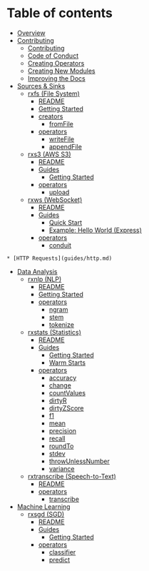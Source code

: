 # Table of contents

* [Overview](../README.md)
* [Contributing](contributing/README.md)
  * [Contributing](contributing/contributing.md)
  * [Code of Conduct](contributing/code_of_conduct.md)
  * [Creating Operators](contributing/creating_operators.md)
  * [Creating New Modules](contributing/creating_new_modules.md)
  * [Improving the Docs](contributing/improving_docs.md)
* [Sources & Sinks]()
  * [rxfs (File System)](../packages/rxfs/README.md)
    * [README](../packages/rxfs/README.md)
    * [Getting Started](packages/rxfs/guides/getting_started.md)
    * [creators]()
      * [fromFile](packages/rxfs/creators/fromFile.md)
    * [operators]()
      * [writeFile](packages/rxfs/operators/writefile.md)
      * [appendFile](packages/rxfs/operators/appendFile.md)
  * [rxs3 (AWS S3)](../packages/rxs3/README.md)
    * [README](../packages/rxs3/README.md)
    * [Guides]()
      * [Getting Started](packages/rxs3/Guides/GettingStarted.md)
    * [operators]()
      * [upload](packages/rxs3/operators/upload.md)
  * [rxws (WebSocket)](../packages/rxws/README.md)
    * [README](../packages/rxws/README.md)
    * [Guides](packages/rxws/Guides/README.md)
      * [Quick Start](packages/rxws/Guides/GettingStarted.md)
      * [Example: Hello World (Express)](packages/rxws/Examples/express.md)
    <!-- * [creators](packages/rxws/creators/README.md) -->
      <!-- * [ws](packages/rxws/creators/ws.md) -->
    * [operators](packages/rxws/operators/README.md)
      <!-- * [broadcast](packages/rxws/operators/broadcast.md) -->
      * [conduit](packages/rxws/operators/conduit.md)
<!--       * [client](packages/rxws/operators/client.md)
      * [connections](packages/rxws/operators/connections.md)
      * [disconnections](packages/rxws/operators/disconnections.md)
      * [messages](packages/rxws/operators/messages.md) -->
    * [HTTP Requests](guides/http.md)
* [Data Analysis]()
  * [rxnlp (NLP)](../packages/rxnlp/README.md)
    * [README](../packages/rxnlp/README.md)
    * [Getting Started](packages/rxnlp/getting_started.md)
    * [operators]()
      * [ngram](packages/rxnlp/operators/ngram.md)
      * [stem](packages/rxnlp/operators/stem.md)
      * [tokenize](packages/rxnlp/operators/tokenize.md)
      <!-- * [tfidf](packages/rxnlp/operators/tfidf.md) -->
  * [rxstats (Statistics)](../packages/rxstats/README.md)
    * [README](../packages/rxstats/README.md)
    * [Guides]()
      * [Getting Started](packages/rxstats/GettingStarted.md)
      * [Warm Starts](packages/rxstats/Guides/WarmStarts.md)
    * [operators](packages/rxstats/operators/README.md)
      * [accuracy](packages/rxstats/operators/accuracy.md)
      * [change](packages/rxstats/operators/change.md)
      * [countValues](packages/rxstats/operators/countValues.md)
      * [dirtyR](packages/rxstats/operators/dirtyR.md)
      * [dirtyZScore](packages/rxstats/operators/dirtyZScore.md)
      * [f1](packages/rxstats/operators/f1.md)
      * [mean](packages/rxstats/operators/mean.md)
      * [precision](packages/rxstats/operators/precision.md)
      * [recall](packages/rxstats/operators/recall.md)
      * [roundTo](packages/rxstats/operators/roundto.md)
      * [stdev](packages/rxstats/operators/stdev.md)
      * [throwUnlessNumber](packages/rxstats/operators/throwUnlessNumber.md)
      * [variance](packages/rxstats/operators/variance.md)
  * [rxtranscribe (Speech-to-Text)](../packages/rxtranscribe/README.md)
    * [README](../packages/rxtranscribe/README.md)
    * [operators](packages/rxtranscribe/operators/README.md)
      * [transcribe](packages/rxtranscribe/operators/transcribe.md)
* [Machine Learning]()
  * [rxsgd (SGD)](../packages/rxsgd/README.md)
    * [README](../packages/rxsgd/README.md)
    * [Guides]()
      * [Getting Started](packages/rxsgd/guides/getting_started.md)
    * [operators]()
      * [classifier](packages/rxsgd/operators/classifier.md)
      * [predict](packages/rxsgd/operators/predict.md)


